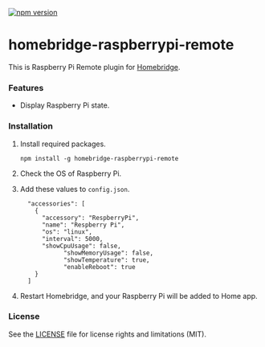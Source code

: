 [![npm version](https://badge.fury.io/js/homebridge-raspberrypi-remote.svg)](https://badge.fury.io/js/homebridge-raspberrypi-remote)

# homebridge-raspberrypi-remote

This is Raspberry Pi Remote plugin for [Homebridge](https://github.com/nfarina/homebridge). 



### Features

* Display Raspberry Pi state.



### Installation

1. Install required packages.

   ```
   npm install -g homebridge-raspberrypi-remote
   ```

3. Check the OS of Raspberry Pi.

4. Add these values to `config.json`.

    ```
      "accessories": [
        {
          "accessory": "RespberryPi",
          "name": "Respberry Pi",
          "os": "linux",
          "interval": 5000,
          "showCpuUsage": false,
			    "showMemoryUsage": false,
			    "showTemperature": true,
			    "enableReboot": true
        }
      ]
    ```

4. Restart Homebridge, and your Raspberry Pi will be added to Home app.



### License

See the [LICENSE](https://github.com/clauzewitz/homebridge-raspberrypi-remote/blob/master/LICENSE.md) file for license rights and limitations (MIT).
